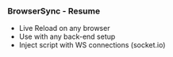 ### BrowserSync - Resume

* Live Reload on any browser
* Use with any back-end setup
* Inject script with WS connections (socket.io)